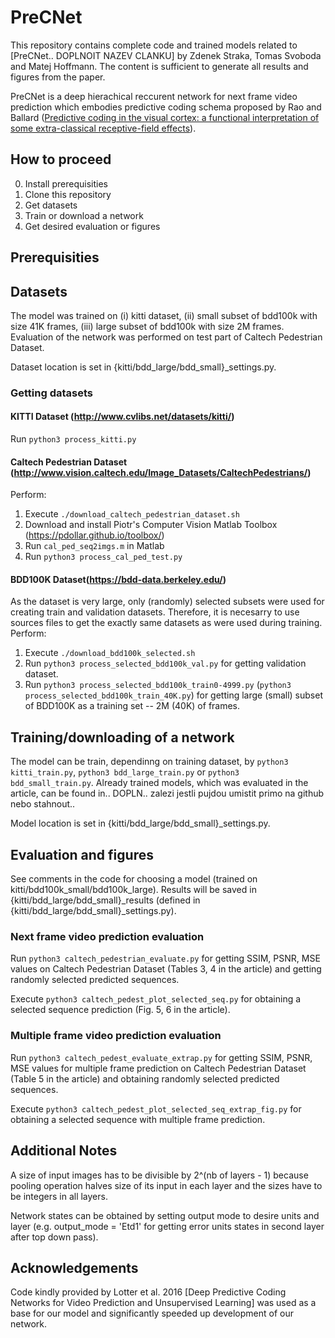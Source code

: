 # PreCNet

This repository contains complete code and trained models related to [PreCNet.. DOPLNOIT NAZEV CLANKU] by Zdenek Straka, Tomas Svoboda and Matej Hoffmann. The content is sufficient to generate all results and figures from the paper.

PreCNet is a deep hierachical reccurent network for next frame video prediction which embodies predictive coding schema proposed by Rao and Ballard ([Predictive coding in the visual cortex: a functional interpretation of some extra-classical receptive-field effects](https://www.nature.com/articles/nn0199_79)).

## How to proceed
0. Install prerequisities
1. Clone this repository
2. Get datasets
3. Train or download a network
4. Get desired evaluation or figures 

## Prerequisities


## Datasets
The model was trained on (i) kitti dataset, (ii) small subset of bdd100k with size 41K frames, (iii) large subset of bdd100k with size 2M frames. Evaluation of the network was performed on test part of Caltech Pedestrian Dataset.

Dataset location is set in {kitti/bdd_large/bdd_small}_settings.py.


### Getting datasets
#### KITTI Dataset (http://www.cvlibs.net/datasets/kitti/)
Run ```python3 process_kitti.py```

#### Caltech Pedestrian Dataset (http://www.vision.caltech.edu/Image_Datasets/CaltechPedestrians/)
Perform: 
1) Execute ```./download_caltech_pedestrian_dataset.sh```
2) Download and install Piotr's Computer Vision Matlab Toolbox (https://pdollar.github.io/toolbox/)
3) Run ```cal_ped_seq2imgs.m``` in Matlab
4) Run ```python3 process_cal_ped_test.py```  

#### BDD100K Dataset(https://bdd-data.berkeley.edu/) 
As the dataset is very large, only (randomly) selected subsets were used for creating train and validation datasets. Therefore, it is necesarry to use sources files to get the exactly same datasets as were used during training.  
Perform:
1) Execute ```./download_bdd100k_selected.sh```
2) Run ```python3 process_selected_bdd100k_val.py``` for getting validation dataset. 
2) Run ```python3 process_selected_bdd100k_train0-4999.py``` (```python3 process_selected_bdd100k_train_40K.py```) for getting large (small) subset of BDD100K as a training set -- 2M (40K) of frames.


## Training/downloading of a network
The model can be train, dependinng on training dataset, by ```python3 kitti_train.py```, ```python3 bdd_large_train.py``` or ```python3 bdd_small_train.py```. Already trained models, which was evaluated in the article, can be found in.. DOPLN.. zalezi jestli pujdou umistit primo na github nebo stahnout..

Model location is set in {kitti/bdd_large/bdd_small}_settings.py.  


## Evaluation and figures
See comments in the code for choosing a model (trained on kitti/bdd100k_small/bdd100k_large). Results will be saved in {kitti/bdd_large/bdd_small}_results (defined in {kitti/bdd_large/bdd_small}_settings.py).

### Next frame video prediction evaluation

Run ```python3 caltech_pedestrian_evaluate.py``` for getting SSIM, PSNR, MSE values on Caltech Pedestrian Dataset (Tables 3, 4 in the article) and getting randomly selected predicted sequences. 

Execute ```python3 caltech_pedest_plot_selected_seq.py``` for obtaining a selected sequence prediction (Fig. 5, 6 in the article). 
 

### Multiple frame video prediction evaluation
Run ```python3 caltech_pedest_evaluate_extrap.py``` for getting SSIM, PSNR, MSE values for multiple frame prediction on Caltech Pedestrian Dataset (Table 5 in the article) and obtaining randomly selected predicted sequences.

Execute ```python3 caltech_pedest_plot_selected_seq_extrap_fig.py``` for obtaining a selected sequence with multiple frame prediction.



## Additional Notes
A size of input images has to be divisible by 2^(nb of layers - 1) because pooling operation halves size of its input in each layer and the sizes have to be integers in all layers.

Network states can be obtained by setting output mode to desire units and layer (e.g. output_mode = 'Etd1' for getting error units states in second layer after top down pass).


## Acknowledgements
Code kindly provided by Lotter et al. 2016 [Deep Predictive Coding Networks for Video Prediction and Unsupervised Learning] was used as a base for our model and significantly speeded up development of our network. 







